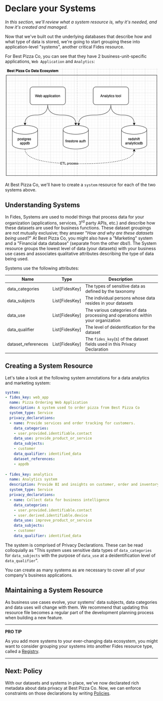 # Declare your Systems

_In this section, we'll review what a system resource is, why it's needed, and how it's created and managed._

Now that we've built out the underlying databases that describe how and what type of data is stored, we're going to start grouping these into application-level "systems", another critical Fides resource.

For Best Pizza Co, you can see that they have 2 business-unit-specific applications, `Web Application` and `Analytics`:

![Best Pizza Co's Data Ecosystem](../img/BestPizzaCo_DataEcosystem.png)

At Best Pizza Co, we'll have to create a `system` resource for each of the two systems above.

## Understanding Systems
In Fides, Systems are used to model things that process data for your organization (applications, services, 3<sup>rd</sup> party APIs, etc.) and describe how these datasets are used for business functions. These dataset groupings are not mutually exclusive; they answer "_How and why are these datasets being used?_" At Best Pizza Co, you might also have a "Marketing" system and a "Financial data database" (separate from the other dbs!). The System resource groups the lowest level of data (your datasets) with your business use cases and associates qualitative attributes describing the type of data being used.

Systems use the following attributes:

| Name | Type | Description |
| --- | --- | --- |
| data_categories | List[FidesKey] | The types of sensitive data as defined by the taxonomy |
| data_subjects | List[FidesKey] | The individual persons whose data resides in your datasets |
| data_use | List[FidesKey] | The various categories of data processing and operations within your organization |
| data_qualifier | List[FidesKey] | The level of deidentification for the dataset |
| dataset_refereneces | List[FidesKey] | The `fides_key`(s) of the dataset fields used in this Privacy Declaration |

## Creating a System Resource

Let's take a look at the following system annotations for a data analytics and marketing system:

```yaml
system:
- fides_key: web_app
  name: Pizza Ordering Web Application
  description: A system used to order pizza from Best Pizza Co
  system_type: Service
  privacy_declarations:
  - name: Provide services and order tracking for customers.
    data_categories:
    - user.provided.identifiable.contact
    data_use: provide_product_or_service
    data_subjects:
    - customer
    data_qualifier: identified_data
    dataset_references:
    - appdb

- fides_key: analytics
  name: Analytics system
  description: Provide BI and insights on customer, order and inventory data
  system_type: Service
  privacy_declarations:
  - name: Collect data for business intelligence
    data_categories:
    - user.provided.identifiable.contact
    - user.derived.identifiable.device
    data_use: improve_product_or_service
    data_subjects:
    - customer
    data_qualifier: identified_data
```

The system is comprised of Privacy Declarations. These can be read colloquially as "This system uses sensitive data types of `data_categories` for `data_subjects` with the purpose of `data_use` at a deidentification level of `data_qualifier`".

You can create as many systems as are necessary to cover all of your company's business applications.

## Maintaining a System Resource

As business use cases evolve, your systems' data subjects, data categories and data uses will change with them. We recommend that updating this resource file becomes a regular part of the development planning process when building a new feature.

---

**PRO TIP**

As you add more systems to your ever-changing data ecosystem, you might want to consider grouping your systems into another Fides resource type, called a [Registry](../language/resources.md#registry).

---

## Next: Policy

With our datasets and systems in place, we've now declarated rich metadata about data privacy at Best Pizza Co. Now, we can enforce constraints on those declarations by writing [Policies](policy.md).
